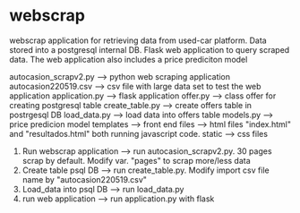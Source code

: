 # webscrap
webscrap application for retrieving data from used-car platform. Data stored into a postgresql internal DB.
Flask web application to query scraped data. The web application also includes a price prediciton model

autocasion_scrapv2.py --> python web scraping application
autocasion220519.csv --> csv file with large data set to test the web application
application.py --> flask application
offer.py --> class offer for creating postgresql table
create_table.py --> create offers table in postrgesql DB
load_data.py --> load data into offers table
models.py --> price predicion model
templates --> front end files --> html files "index.html" and "resultados.html" both running javascript code.
static --> css files

1. Run webscrap application --> run autocasion_scrapv2.py. 30 pages scrap by default. Modify var. "pages" to scrap more/less data
2. Create table psql DB --> run create_table.py. Modify import csv file name by "autocasion220519.csv"
3. Load_data into psql DB --> run load_data.py
4. run web application --> run application.py with flask
